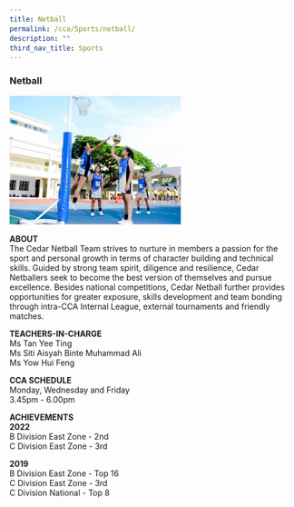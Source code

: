 ```yaml
---
title: Netball
permalink: /cca/Sports/netball/
description: ""
third_nav_title: Sports
---
```

### Netball

<img src="/images/sports4.png" style="width:60%">

**ABOUT**  
The Cedar Netball Team strives to nurture in members a passion for the sport and personal growth in terms of character building and technical skills. Guided by strong team spirit, diligence and resilience, Cedar Netballers seek to become the best version of themselves and pursue excellence. Besides national competitions, Cedar Netball further provides opportunities for greater exposure, skills development and team bonding through intra-CCA Internal League, external tournaments and friendly matches.  
  
**TEACHERS-IN-CHARGE**  
Ms Tan Yee Ting  
Ms Siti Aisyah Binte Muhammad Ali  
Ms Yow Hui Feng  
  
**CCA SCHEDULE**  
Monday, Wednesday and Friday  
3.45pm - 6.00pm  
  
**ACHIEVEMENTS**<br>
**2022**  <br>
B Division East Zone - 2nd<br>
C Division East Zone - 3rd

  

**2019** <br>
B Division East Zone - Top 16  <br>
C Division East Zone - 3rd  <br>
C Division National - Top 8